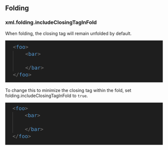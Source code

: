 ## Folding

### xml.folding.includeClosingTagInFold

When folding, the closing tag will remain unfolded by default.

![Folding XML](images/Features/FoldingXML.gif)

To change this to minimize the closing tag within the fold, set folding.includeClosingTagInFold to `true`.

![Folding XML](images/Features/FoldingSetTrueXML.gif)
